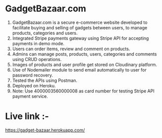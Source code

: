 # GadgetBazaar.com
1. GadgetBazaar.com is a secure e-commerce website developed to facilitate buying and selling of gadgets between users, to manage products, categories and users.
2. Integrated Stripe payments gateway using Stripe API for accepting payments in demo mode.
3. Users can order items, review and comment on products.
4. Admins can manage posts, products, users, categories and comments using CRUD operations.
5. Images of products and user profile get stored on Cloudinary platform.
6. Use of Nodemailer module to send email automatically to user for password recovery.
7. Tested the APIs using Postman.
8. Deployed on Heroku.
9. Note: Use 4000003560000008 as card number for testing Stripe API payment service.
# Live link :-
https://gadget-bazaar.herokuapp.com/
